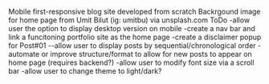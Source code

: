 Mobile first-responsive blog site developed from scratch
Backrgound image for home page from Umit Bilut (ig: umitbu) via unsplash.com
ToDo
-allow user the option to display desktop version on mobile
-create a nav bar and link a funcitoning portfolio site as the home page
-create a disclaimer popup for Post#01
--allow user to display posts by sequential/chronological order
-automate or improve structure/format to allow for new posts to appear on home page (requires backend?)
-allow user to modify font size via a scroll bar
-allow user to change theme to light/dark?